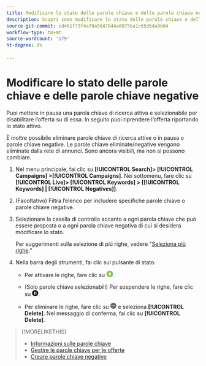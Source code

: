 ```yaml
---
title: Modificare lo stato delle parole chiave e delle parole chiave negative
description: Scopri come modificare lo stato delle parole chiave e delle parole chiave negative.
source-git-commit: cd461f73f4a70a5647844a6075ba1c65d64a9b04
workflow-type: tm+mt
source-wordcount: '179'
ht-degree: 0%

---
```


# Modificare lo stato delle parole chiave e delle parole chiave negative

Puoi mettere in pausa una parola chiave di ricerca attiva e selezionabile per disabilitare l’offerta su di essa. In seguito puoi riprendere l’offerta riportando lo stato attivo.

È inoltre possibile eliminare parole chiave di ricerca attive o in pausa o parole chiave negative. Le parole chiave eliminate/negative vengono eliminate dalla rete di annunci. Sono ancora visibili, ma non si possono cambiare.

1. Nel menu principale, fai clic su **[!UICONTROL Search]> [!UICONTROL Campaigns] >[!UICONTROL Campaigns]**. Nei sottomenu, fare clic su **[!UICONTROL Live]> [!UICONTROL Keywords] > \[[!UICONTROL Keywords] \| [!UICONTROL Negatives]\]**.

1. (Facoltativo) Filtra l’elenco per includere specifiche parole chiave o parole chiave negative.

1. Selezionare la casella di controllo accanto a ogni parola chiave che può essere proposta o a ogni parola chiave negativa di cui si desidera modificare lo stato.

   Per suggerimenti sulla selezione di più righe, vedere &quot;[Seleziona più righe](/help/search-social-commerce/common-tasks/navigation-editing-selection/multiple-rows-select.md).&quot;

1. Nella barra degli strumenti, fai clic sul pulsante di stato:

   * Per attivare le righe, fare clic su ![Attiva](/help/search-social-commerce/assets/activate.png "Attiva").

   * (Solo parole chiave selezionabili) Per sospendere le righe, fare clic su ![Pausa](/help/search-social-commerce/assets/pause.png "Pausa").

   * Per eliminare le righe, fare clic su ![Altro](/help/search-social-commerce/assets/more.png "Altro") e seleziona **[!UICONTROL Delete]**. Nel messaggio di conferma, fai clic su **[!UICONTROL Delete]**.

>[!MORELIKETHIS]
>
>* [Informazioni sulle parole chiave](keyword-about.md)
>* [Gestire le parole chiave per le offerte](keyword-manage.md)
>* [Creare parole chiave negative](keyword-negative-create.md)

